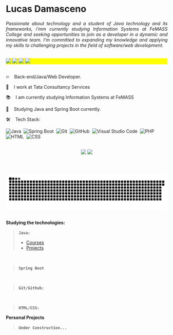 <h1>Lucas Damasceno</h1>

<h6 align=justify> Passionate about technology and a student of Java technology and its frameworks, i'mm currently studying Information Systems at FeMASS College and seeking opportunities to join as a developer in a dynamic and innovative team. I'm committed to expanding my knowledge and applying my skills to challenging projects in the field of software/web development. </h6>

<p align="left" style="background:yellow"> 
  <a href="https://www.linkedin.com/in/lucas-damasceno-655211232/" alt="Linkedin">
    <img src="https://img.shields.io/badge/-Linkedin-0e76a8?style=flat-square&logo=Linkedin&logoColor=white&link=https://www.linkedin.com/in/carlos-eduardo-258821181/"></a>

  <a href="https://discordapp.com/users/504744382201856040" alt="Discord">
    <img src="https://img.shields.io/badge/-Discord-5865F2?style=flat-square&logo=Discord&logoColor=white" /></a>

  <a href="mailto:lucas_sacul12@hotmail.com" onclick="this.href = this.href.replace('mailto:', '');"> 
    <img src="https://img.shields.io/badge/-Outlook-0072C6?style=flat-square&logo=microsoft-outlook&logoColor=white"/></a>
  
  <a href="https://www.instagram.com/luckasd_/" alt="Instagram">
    <img src="https://img.shields.io/badge/-Instagram-DF0174?style=flat-square&labelColor=DF0174&logo=instagram&logoColor=white&link=https://www.instagram.com/luckasd_/"></a>
 </p>

## 
<!--
**luckasppp/luckasppp** is a ✨ _special_ ✨ repository because its `README.md` (this file) appears on your GitHub profile.
-->

<p>🔥&nbsp;&nbsp;&nbsp;&nbsp;Back-end/Java/Web Developer. <!-- <img src="https://raw.githubusercontent.com/MicaelliMedeiros/micaellimedeiros/master/image/computer-illustration.png" min-width="400px" max-width="400px" width="400px" align="right" alt="Computador iuriCode"></p> -->
<p>💼&nbsp;&nbsp;&nbsp;&nbsp;I work at Tata Consultancy Services</p>
<p>📚&nbsp;&nbsp;&nbsp;&nbsp;I am currently studying Information Systems at FeMASS</p>
<p>🍵&nbsp;&nbsp;&nbsp;&nbsp;Studying Java and Spring Boot currently.</p>
<p>🛠️&nbsp;&nbsp;&nbsp;&nbsp;Tech Stack: </p>

![Java](https://img.shields.io/badge/-🍵&nbsp;Java%20-05122A?style=flat&logo=java&logoColor=white&logoWidth=20)&nbsp;
![Spring Boot](https://img.shields.io/badge/-Spring%20Boot-05122A?style=flat&logo=springboot&logoColor=white)&nbsp;
![Git](https://img.shields.io/badge/-Git-05122A?style=flat&logo=git)&nbsp;
![GitHub](https://img.shields.io/badge/-GitHub-05122A?style=flat&logo=github)&nbsp;
![Visual Studio Code](https://img.shields.io/badge/-Visual%20Studio%20Code-05122A?style=flat&logo=visual-studio-code&logoColor=007ACC)&nbsp;
![PHP](https://img.shields.io/badge/-PHP-05122A?style=flat&logo=php&logoColor=white)&nbsp;
![HTML](https://img.shields.io/badge/-HTML-05122A?style=flat&logo=HTML5)&nbsp;
![CSS](https://img.shields.io/badge/-CSS-05122A?style=flat&logo=CSS3&logoColor=1572B6)&nbsp;

##

<div align="center">
  <!-- [![Top Langs](https://github-readme-stats.vercel.app/api/top-langs/?username=luckasppp&hide=shell,ruby&layout=compact&theme=dark)](https://github.com/anuraghazra/github-readme-stats) -->
  <a href="https://github.com/anuraghazra/convoychat">
    <img height=200 align="center" src="https://github-readme-stats.vercel.app/api/top-langs/?username=luckasppp&hide=shell,ruby&layout=compact&theme=dark&langs_count=8&card_width=250"></a>
  <a href="https://github.com/anuraghazra/github-readme-stats">
    <img height=200 align="center" src="https://github-readme-stats.vercel.app/api?username=luckasppp&show_icons=true&theme=dark"></a>
</div>

<br></br>
  
<div align="center">
  <picture>
    <source media="(prefers-color-scheme: dark)" srcset="https://raw.githubusercontent.com/luckasppp/luckasppp/output/github-contribution-grid-snake-dark.svg">
    <source media="(prefers-color-scheme: light)" srcset="https://raw.githubusercontent.com/luckasppp/luckasppp/output/github-contribution-grid-snake.svg">
    <img alt="github contribution grid snake animation" src="https://raw.githubusercontent.com/luckasppp/luckasppp/output/github-contribution-grid-snake.svg">
  </picture>
</div>

##

<!-- Iformation -->
**Studying the technologies:**
> <b>`Java:`</b>
>	- [Courses](https://github.com/luckasppp/luckasppp/blob/main/javaCourses.md)</br>
>	- [Projects](https://github.com/luckasppp/luckasppp/blob/main/javaProjects.md)</br>
	<!-- - <a href="https://github.com/juniorjrml/juniorjrml/blob/main/python.md">Core</a> -->

<br>

> <b>`Spring Boot`</b><br>

<br>

> <b>`Git/Github:`</b><br>
>
> <!-- - <a href="https://github.com/juniorjrml/juniorjrml/blob/main/web.md">GitHub</a> -->

<br>

> <b>`HTML/CSS:`</b>
	 <!-- - <a href="https://github.com/juniorjrml/juniorjrml/blob/main/html_css.md">HTML/CSS</a> -->
<!-- -   PHP:
	- <a href="https://github.com/juniorjrml/bootcamp-laravel">Bootcamp Laravel</a> -->
 

**Personal Projects**<br>
> <b>`Under Construction...`</b>

<!--
**Projetos Profissionais**
- [Sucata] Sistema web desenvolvido em php (codeigniter 4 e MySQL) para auxiliar o processo de sucateamento mantendo status de cada etapa do processo(conta com processamento de planilhas).
- [Preserva] Sistema web desenvolvido em php (codeigniter 4 e MySQL) utilizado para registrar e controlar o processo de preservação, tirando foto antes e depois da preservação e gerando relatórios e informando o prazo para cada preservação.
- [RT] Sistema web desenvolvido em php (codeigniter 4 e MySQL)  que mantém o controle e visualização de cada requisição de transporte e seus prazos
- [Consolida] Sistema web desenvolvido em php (Laravel e MySQL)  que mantém a e visualização de estado da preparação de carga.

-->
